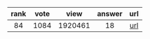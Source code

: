 
| rank | vote | view | answer | url |
|:-:|:-:|:-:|:-:|:-:|
|84|1084|1920461|18| [url](http://stackoverflow.com/questions/627435/how-do-i-remove-an-element-from-a-list-by-index-in-python) |
